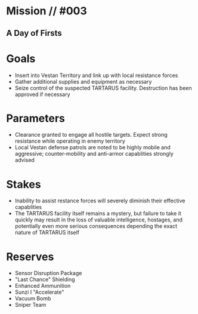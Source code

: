 # Mission // #003
## A Day of Firsts

# Goals
- Insert into Vestan Territory and link up with local resistance forces
- Gather additional supplies and equipment as necessary
- Seize control of the suspected TARTARUS facility. Destruction has been approved if necessary

# Parameters
- Clearance granted to engage all hostile targets. Expect strong resistance while operating in enemy territory
- Local Vestan defense patrols are noted to be highly mobile and aggressive; counter-mobility and anti-armor capablities strongly advised

# Stakes
- Inability to assist restance forces will severely diminish their effective capablities
- The TARTARUS facility itself remains a mystery, but failure to take it quickly may result in the loss of valuable intelligence, hostages, and potentially even more serious consequences depending the exact nature of TARTARUS itself

# Reserves
- Sensor Disruption Package
- "Last Chance" Shielding
- Enhanced Ammunition
- Sunzi I "Accelerate"
- Vacuum Bomb
- Sniper Team

